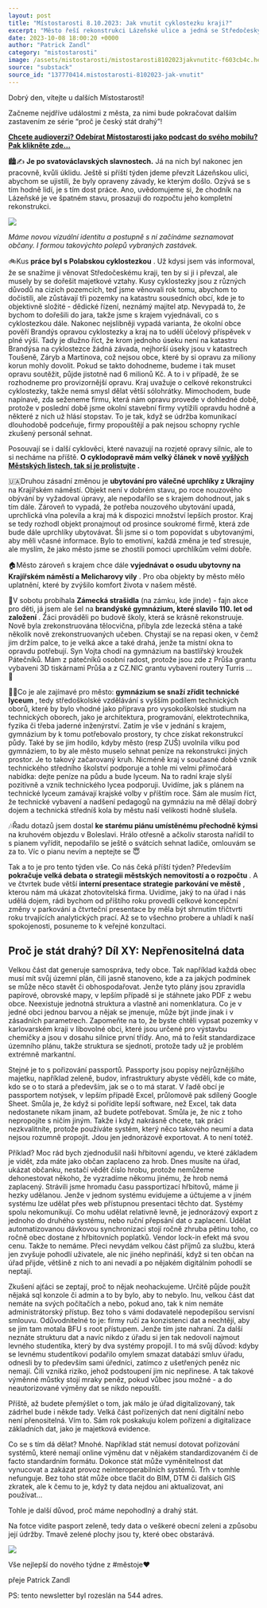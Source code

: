 ```yaml
---
layout: post
title: "Místostarosti 8.10.2023: Jak vnutit cyklostezku kraji?"
excerpt: "Město řeší rekonstrukci Lázeňské ulice a jedná se Středočeským krajem o převzetí a opravě Polabské cyklostezky, kde zůstávají problémy s majetkovými vztahy. Krajířské náměstí přestane sloužit jako ubytovna pro ukrajinské uprchlíky, kraj objekt pronajme soukromé firmě. Brandýské gymnázium slavilo 110 let od založení, dokončilo rekonstrukci tělocvičny a plánuje zřídit technické lyceum. Město také představilo novou vizuální identitu a pokračuje v opravách infrastruktury."
date: 2023-10-08 18:00:20 +0000
author: "Patrick Zandl"
category: "mistostarosti"
image: /assets/mistostarosti/mistostarosti8102023jakvnutitc-f603cb4c.heic
source: "substack"
source_id: "137770414.mistostarosti-8102023-jak-vnutit"
---
```


Dobrý den, vítejte u dalších Místostarostí!

Začneme nejdříve událostmi z města, za nimi bude pokračovat dalším zastavením ze série “proč je český stát drahý”!

**[Chcete audioverzi? Odebírat Místostarosti jako podcast do svého mobilu? Pak klikněte zde…](https://podcasters.spotify.com/pod/show/patrick-zandl5/episodes/Mstostarosti-8-10-2023-Pro-je-esk-stt-drah--Protoe-m-nepenositeln-data-e2aa28b)**

🏙️✍️ **Je po svatováclavských slavnostech.** Já na nich byl nakonec jen pracovně, kvůli úklidu. Ještě si příští týden jdeme převzít Lázeňskou ulici, abychom se ujistili, že byly opraveny závady, ke kterým došlo. Ozývá se s tím hodně lidí, je s tím dost práce. Ano, uvědomujeme si, že chodník na Lázeňské je ve špatném stavu, prosazuji do rozpočtu jeho kompletní rekonstrukci.

![](/assets/mistostarosti/mistostarosti8102023jakvnutitc-f603cb4c.heic)

*Máme novou vizuální identitu a postupně s ní začínáme seznamovat občany. I formou takovýchto polepů vybraných zastávek.*

🚲Kus **práce byl s Polabskou cyklostezkou** . Už kdysi jsem vás informoval, že se snažíme ji věnovat Středočeskému kraji, ten by si ji i převzal, ale musely by se dořešit majetkové vztahy. Kusy cyklostezky jsou z různých důvodů na cizích pozemcích, teď jsme věnovali rok tomu, abychom to dočistili, ale zůstávají tři pozemky na katastru sousedních obcí, kde je to objektivně složité - dědické řízení, neznámý majitel atp. Nevypadá to, že bychom to dořešili do jara, takže jsme s krajem vyjednávali, co s cyklostezkou dále. Nakonec nejslibněji vypadá varianta, že okolní obce pověří Brandýs opravou cyklostezky a kraj na to udělí účelový příspěvek v plné výši. Tady je dlužno říct, že krom jednoho úseku není na katastru Brandýsa na cyklostezce žádná závada, nejhorší úseky jsou v katastrech Toušeně, Záryb a Martinova, což nejsou obce, které by si opravu za miliony korun mohly dovolit. Pokud se takto dohodneme, budeme i tak muset opravu soutěžit, půjde jistotně nad 6 milionů Kč. A to i v případě, že se rozhodneme pro provizornější opravu. Kraj uvažuje o celkové rekonstrukci cyklostezky, takže nemá smysl dělat větší sólohrátky. Mimochodem, bude napínavé, zda seženeme firmu, která nám opravu provede v dohledné době, protože v poslední době jsme okolní stavební firmy vytížili opravdu hodně a některé z nich už hlásí stopstav. To je tak, když se údržba komunikací dlouhodobě podceňuje, firmy propouštějí a pak nejsou schopny rychle zkušený personál sehnat.

Posouvají se i další cyklověci, které navazují na rozjeté opravy silnic, ale to si necháme na příště. **O cyklodopravě mám velký článek v nově [vyšlých Městských listech, tak si je prolistujte](https://zpravodaj.munipolis.cz/brandysko/rijen-2023/) .**

🇺🇦Druhou zásadní změnou je **ubytování pro válečné uprchlíky z Ukrajiny** na Krajířském náměstí. Objekt není v dobrém stavu, po roce nouzového obývání by vyžadoval úpravy, ale nepodařilo se s krajem dohodnout, jak s tím dále. Zároveň to vypadá, že potřeba nouzového ubytování upadá, uprchlická vlna polevila a kraj má k dispozici množství lepších prostor. Kraj se tedy rozhodl objekt pronajmout od prosince soukromé firmě, která zde bude dále uprchlíky ubytovávat. Šli jsme si o tom popovídat s ubytovanými, aby měli včasné informace. Bylo to emotivní, každá změna je teď stresuje, ale myslím, že jako město jsme se zhostili pomoci uprchlíkům velmi dobře.

🏠Město zároveň s krajem chce dále **vyjednávat o osudu ubytovny na Krajířském náměstí a Melicharovy vily** . Pro oba objekty by město mělo uplatnění, které by zvýšilo komfort života v našem městě.

💼V sobotu probíhala **Zámecká strašidla** (na zámku, kde jinde) - fajn akce pro děti, já jsem ale šel na **brandýské gymnázium, které slavilo 110. let od založení** . Žáci prováděli po budově školy, která se krásně rekonstruuje. Nově byla zrekonstruována tělocvična, přibyla zde lezecká stěna a také několik nově zrekonstruovaných učeben. Chystají se na repasi oken, v čemž jim držím palce, to je velká akce a také drahá, jenže ta místní okna to opravdu potřebují. Syn Vojta chodí na gymnázium na bastlířský kroužek Pátečníků. Mám z pátečníků osobní radost, protože jsou zde z Průša grantu vybaveni 3D tiskárnami Průša a z CZ.NIC grantu vybaveni routery Turris … 🙂

👨‍💻Co je ale zajímavé pro město: **gymnázium se snaží zřídit technické lyceum** , tedy středoškolské vzdělávání s vyšším podílem technických oborů, které by bylo vhodné jako příprava pro vysokoškolské studium na technických oborech, jako je architektura, programování, elektrotechnika, fyzika či třeba jaderné inženýrství. Zatím je vše v jednání s krajem, gymnázium by k tomu potřebovalo prostory, ty chce získat rekonstrukcí půdy. Také by se jim hodilo, kdyby město (resp ZUŠ) uvolnila vilku pod gymnáziem, to by ale město muselo sehnat peníze na rekonstrukci jiných prostor. Je to takový začarovaný kruh. Nicméně kraj v současné době vznik technického středního školství podporuje a tohle mi velmi přímočará nabídka: dejte peníze na půdu a bude lyceum. Na to radní kraje slyší pozitivně a vznik technického lycea podporuji. Uvidíme, jak s plánem na technické lyceum zamávají krajské volby v příštím roce. Sám ale musím říct, že technické vybavení a nadšení pedagogů na gymnáziu na mě dělají dobrý dojem a technická středníš kola by městu naší velikosti hodně slušela.

🎶Řadu dotazů jsem dostal **ke starému piánu umístěnému přechodně kýmsi** na kruhovém objezdu v Boleslavi. Hrálo otřesně a ačkoliv starosta nařídil to s pianem vyřídit, nepodařilo se ještě o svátcích sehnat ladiče, omlouvám se za to. Víc o pianu nevím a neptejte se 😇

Tak a to je pro tento týden vše. Co nás čeká příští týden? Především **pokračuje velká debata o strategii městských nemovitostí a o rozpočtu** . A ve čtvrtek bude větší **interní presentace strategie parkování ve městě** , kterou nám má ukázat zhotovitelská firma. Uvidíme, jaký to na úřad i nás udělá dojem, rádi bychom od příštího roku provedli celkové koncepční změny v parkování a čtvrteční presentace by měla být shrnutím třičtvrti roku trvajících analytických prací. Až se to všechno probere a uhladí k naší spokojenosti, posuneme to k veřejné konzultaci.

## Proč je stát drahý? Díl XY: Nepřenositelná data

Velkou část dat generuje samospráva, tedy obce. Tak například každá obec musí mít svůj územní plán, čili jasně stanoveno, kde a za jakých podmínek se může něco stavět či obhospodařovat. Jenže tyto plány jsou zpravidla papírové, obrovské mapy, v lepším případě si je stáhnete jako PDF z webu obce. Neexistuje jednotná struktura a vlastně ani nomenklatura. Co je v jedné obci jednou barvou a nějak se jmenuje, může být jinde jinak i v zásadních parametrech. Zapomeňte na to, že byste chtěli vypsat pozemky v karlovarském kraji v libovolné obci, které jsou určené pro výstavbu chemičky a jsou v dosahu silnice první třídy. Ano, má to řešit standardizace územního plánu, takže struktura se sjednotí, protože tady už je problém extrémně markantní.

Stejné je to s pořizování passportů. Passporty jsou popisy nejrůznějšího majetku, například zeleně, budov, infrastruktury abyste věděli, kde co máte, kdo se o to stará a především, jak se o to má starat. V řadě obcí je passportem notýsek, v lepším případě Excel, průlomově pak sdílený Google Sheet. Smůla je, že když si pořídíte lepší software, než Excel, tak data nedostanete nikam jinam, až budete potřebovat. Smůla je, že nic z toho nepropojíte s ničím jiným. Takže i když nakrásně chcete, tak práci nezkvalitníte, protože používáte systém, který něco takového neumí a data nejsou rozumně propojit. Jdou jen jednorázově exportovat. A to není totéž.

Příklad? Moc rád bych zjednodušil naši hřbitovní agendu, ve které základem je vidět, zda máte jako občan zaplaceno za hrob. Dnes musíte na úřad, ukázat občanku, nestačí vědět číslo hrobu, protože nemůžeme dehonestovat někoho, že vyzradíme někomu jinému, že hrob nemá zaplacený. Strávili jsme hromadu času passportizací hřbitovů, máme ji hezky udělanou. Jenže v jednom systému evidujeme a účtujeme a v jiném systému lze udělat přes web přístupnou presentaci těchto dat. Systémy spolu nekomunikují. Co mohu udělat relativně levně, je jednorázový export z jednoho do druhého systému, nebo ruční přepsání dat o zaplacení. Udělat automatizovanou dávkovou synchronizaci stojí ročně zhruba pětinu toho, co ročně obec dostane z hřbitovních poplatků. Vendor lock-in efekt má svou cenu. Takže to nemáme. Přeci nevydám velkou část příjmů za službu, která jen zvyšuje pohodlí uživatele, ale nic jiného nepřináší, když si ten občan na úřad přijde, většině z nich to ani nevadí a po nějakém digitálním pohodlí se neptají.

Zkušení ajťáci se zeptají, proč to nějak neohackujeme. Určitě půjde použít nějaká sql konzole či admin a to by bylo, aby to nebylo. Inu, velkou část dat nemáte na svých počítačích a nebo, pokud ano, tak k nim nemáte administrátorský přístup. Bez toho s vámi dodavatelé nepodepíšou servisní smlouvu. Odůvodnitelné to je: firmy ručí za konzistenci dat a nechtějí, aby se jim tam motala BFU s root přístupem. Jenže tím jste nahraní. Za další neznáte strukturu dat a navíc nikdo z úřadu si jen tak nedovolí najmout levného studentíka, který by dva systémy propojil. I to má svůj důvod: kdyby se levnému studentíkovi podařilo omylem smazat databázi smluv úřadu, odnesli by to především sami úředníci, zatímco z ušetřených peněz nic nemají. Čili vzniká riziko, jehož podstoupení jim nic nepřinese. A tak takové výměnné můstky stojí mraky peněz, pokud vůbec jsou možné - a do neautorizované výměny dat se nikdo nepouští.

Příště, až budete přemýšlet o tom, jak málo je úřad digitalizovaný, tak zádrhel bude i někde tady. Velká část pořízených dat není digitální nebo není přenositelná. Vím to. Sám rok poskakuju kolem pořízení a digitalizace základních dat, jako je majetková evidence.

Co se s tím dá dělat? Mnohé. Například stát nemusí dotovat pořizování systémů, které nemají online výměnu dat v nějakém standardizovaném či de facto standardním formátu. Dokonce stát může vyměnitelnost dat vynucovat a zakázat provoz neinteroperabilních systémů. Trh v tomhle nefunguje. Bez toho stát může obce tlačit do BIM, DTM či dalších GIS zkratek, ale k čemu to je, když ty data nejdou ani aktualizovat, ani používat…

Tohle je další důvod, proč máme nepohodlný a drahý stát.

Na fotce vidíte pasport zeleně, tedy data o veškeré obecní zeleni a způsobu její údržby. Tmavě zelené plochy jsou ty, které obec obstarává.

![](/assets/mistostarosti/mistostarosti8102023jakvnutitc-a218ed64.heic)

Vše nejlepší do nového týdne z #městoje♥️

přeje Patrick Zandl

PS: tento newsletter byl rozeslán na 544 adres.